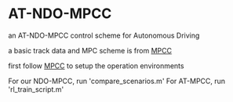 # AT-NDO-MPCC
an AT-NDO-MPCC control scheme for Autonomous Driving

a basic track data and MPC scheme is from [MPCC](https://github.com/alexliniger/MPCC)

first follow [MPCC](https://github.com/alexliniger/MPCC) to setup the operation environments

For our NDO-MPCC, run 'compare_scenarios.m'
For AT-MPCC, run 'rl_train_script.m'
